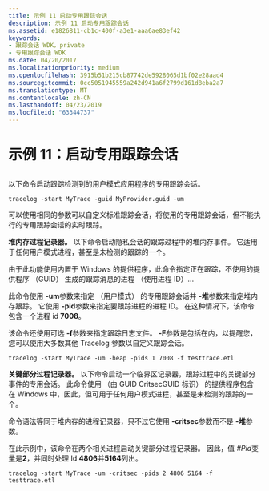 ```yaml
---
title: 示例 11 启动专用跟踪会话
description: 示例 11 启动专用跟踪会话
ms.assetid: e1826811-cb1c-400f-a3e1-aaa6ae83ef42
keywords:
- 跟踪会话 WDK，private
- 专用跟踪会话 WDK
ms.date: 04/20/2017
ms.localizationpriority: medium
ms.openlocfilehash: 3915b51b215cb87742de5928065d1bf02e28aad4
ms.sourcegitcommit: 0cc5051945559a242d941a6f2799d161d8eba2a7
ms.translationtype: MT
ms.contentlocale: zh-CN
ms.lasthandoff: 04/23/2019
ms.locfileid: "63344737"
---
```

# <a name="example-11-starting-a-private-trace-session"></a>示例 11：启动专用跟踪会话


## <span id="ddk_starting_a_private_trace_session_tools"></span><span id="DDK_STARTING_A_PRIVATE_TRACE_SESSION_TOOLS"></span>


以下命令启动跟踪检测到的用户模式应用程序的专用跟踪会话。

```
tracelog -start MyTrace -guid MyProvider.guid -um
```

可以使用相同的参数可以自定义标准跟踪会话，将使用的专用跟踪会话，但不能执行的专用跟踪会话的实时跟踪。

**堆内存过程记录器。** 以下命令启动隐私会话的跟踪过程中的堆内存事件。 它适用于任何用户模式进程，甚至是未检测的跟踪的一个。

由于此功能使用内置于 Windows 的提供程序，此命令指定正在跟踪，不使用的提供程序 （GUID） 生成的跟踪消息的进程 （使用进程 ID）...

此命令使用 **-um**参数来指定 （用户模式） 的专用跟踪会话并 **-堆**参数来指定堆内存跟踪。 它使用 **-pid**参数来指定要跟踪进程的进程 ID。 在这种情况下，该命令包含一个进程 id **7008**。

该命令还使用可选 **-f**参数来指定跟踪日志文件。 **-F**参数是包括在内，以提醒您，您可以使用大多数其他 Tracelog 参数以自定义跟踪会话。

```
tracelog -start MyTrace -um -heap -pids 1 7008 -f testtrace.etl
```

**关键部分过程记录器。** 以下命令启动一个临界区记录器，跟踪过程中的关键部分事件的专用会话。 此命令使用 （由 GUID CritsecGUID 标识） 的提供程序包含在 Windows 中，因此，但可用于任何用户模式进程，甚至是未检测的跟踪的一个。

命令语法等同于堆内存的进程记录器，只不过它使用 **-critsec**参数而不是 **-堆**参数。

在此示例中，该命令在两个相关进程启动关键部分过程记录器。 因此，值 *\#Pid*变量是**2**，并同时处理 Id **4806**并**5164**列出。

```
tracelog -start MyTrace -um -critsec -pids 2 4806 5164 -f testtrace.etl
```

 

 






